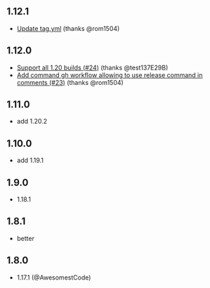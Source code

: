## 1.12.1
* [Update tag.yml](https://github.com/PrismarineJS/minecraft-assets/commit/53630152fa16b16c8c6df7d65a5c314679d13d83) (thanks @rom1504)

## 1.12.0
* [Support all 1.20 builds (#24)](https://github.com/PrismarineJS/minecraft-assets/commit/429f44a869b9aa70373f349a078be6b859dd7a9e) (thanks @test137E29B)
* [Add command gh workflow allowing to use release command in comments (#23)](https://github.com/PrismarineJS/minecraft-assets/commit/2dfeab1968765370dae0d5563b6d220c7f2cf72b) (thanks @rom1504)

## 1.11.0

* add 1.20.2

## 1.10.0

* add 1.19.1

## 1.9.0

* 1.18.1

## 1.8.1

* better

## 1.8.0

* 1.17.1 (@AwesomestCode)
